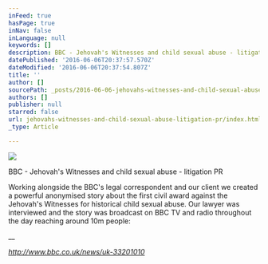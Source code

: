 ```yaml
---
inFeed: true
hasPage: true
inNav: false
inLanguage: null
keywords: []
description: BBC - Jehovah's Witnesses and child sexual abuse - litigation PR
datePublished: '2016-06-06T20:37:57.570Z'
dateModified: '2016-06-06T20:37:54.807Z'
title: ''
author: []
sourcePath: _posts/2016-06-06-jehovahs-witnesses-and-child-sexual-abuse-litigation-pr.md
authors: []
publisher: null
starred: false
url: jehovahs-witnesses-and-child-sexual-abuse-litigation-pr/index.html
_type: Article

---
```

![](https://the-grid-user-content.s3-us-west-2.amazonaws.com/f98f0dd7-5683-404c-a831-d722eefdefa5.png)

BBC - Jehovah's Witnesses and child sexual abuse - litigation PR

Working alongside the BBC's legal correspondent and our client we created a powerful anonymised story about the first civil award against the Jehovah's Witnesses for historical child sexual abuse. Our lawyer was interviewed and the story was broadcast on BBC TV and radio throughout the day reaching around 10m people: 

__

_http://www.bbc.co.uk/news/uk-33201010_